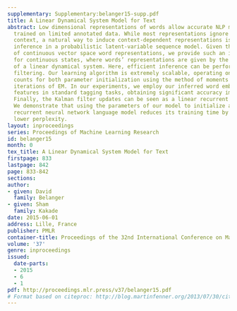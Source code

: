 ```yaml
---
supplementary: Supplementary:belanger15-supp.pdf
title: A Linear Dynamical System Model for Text
abstract: Low dimensional representations of words allow accurate NLP models to be
  trained on limited annotated data. While most representations ignore words’ local
  context, a natural way to induce context-dependent representations is to perform
  inference in a probabilistic latent-variable sequence model. Given the recent success
  of continuous vector space word representations, we provide such an inference procedure
  for continuous states, where words’ representations are given by the posterior mean
  of a linear dynamical system. Here, efficient inference can be performed using Kalman
  filtering. Our learning algorithm is extremely scalable, operating on simple co-occurrence
  counts for both parameter initialization using the method of moments and subsequent
  iterations of EM. In our experiments, we employ our inferred word embeddings as
  features in standard tagging tasks, obtaining significant accuracy improvements.
  Finally, the Kalman filter updates can be seen as a linear recurrent neural network.
  We demonstrate that using the parameters of our model to initialize a non-linear
  recurrent neural network language model reduces its training time by a day and yields
  lower perplexity.
layout: inproceedings
series: Proceedings of Machine Learning Research
id: belanger15
month: 0
tex_title: A Linear Dynamical System Model for Text
firstpage: 833
lastpage: 842
page: 833-842
sections: 
author:
- given: David
  family: Belanger
- given: Sham
  family: Kakade
date: 2015-06-01
address: Lille, France
publisher: PMLR
container-title: Proceedings of the 32nd International Conference on Machine Learning
volume: '37'
genre: inproceedings
issued:
  date-parts:
  - 2015
  - 6
  - 1
pdf: http://proceedings.mlr.press/v37/belanger15.pdf
# Format based on citeproc: http://blog.martinfenner.org/2013/07/30/citeproc-yaml-for-bibliographies/
---
```

